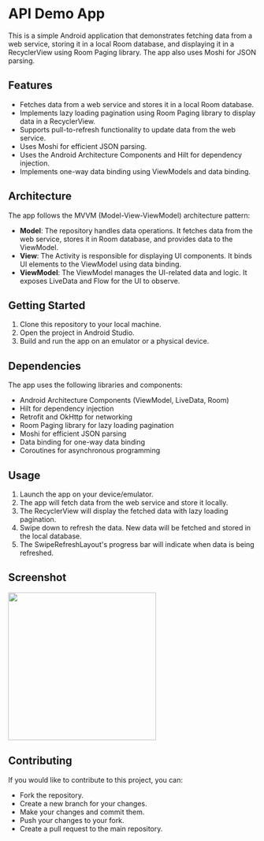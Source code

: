 # API Demo App

This is a simple Android application that demonstrates fetching data from a web service, storing it in a local Room database, and displaying it in a RecyclerView using Room Paging library. The app also uses Moshi for JSON parsing.

## Features

- Fetches data from a web service and stores it in a local Room database.
- Implements lazy loading pagination using Room Paging library to display data in a RecyclerView.
- Supports pull-to-refresh functionality to update data from the web service.
- Uses Moshi for efficient JSON parsing.
- Uses the Android Architecture Components and Hilt for dependency injection.
- Implements one-way data binding using ViewModels and data binding.

## Architecture

The app follows the MVVM (Model-View-ViewModel) architecture pattern:

- **Model**: The repository handles data operations. It fetches data from the web service, stores it in Room database, and provides data to the ViewModel.
- **View**: The Activity is responsible for displaying UI components. It binds UI elements to the ViewModel using data binding.
- **ViewModel**: The ViewModel manages the UI-related data and logic. It exposes LiveData and Flow for the UI to observe.

## Getting Started

1. Clone this repository to your local machine.
2. Open the project in Android Studio.
3. Build and run the app on an emulator or a physical device.

## Dependencies

The app uses the following libraries and components:

- Android Architecture Components (ViewModel, LiveData, Room)
- Hilt for dependency injection
- Retrofit and OkHttp for networking
- Room Paging library for lazy loading pagination
- Moshi for efficient JSON parsing
- Data binding for one-way data binding
- Coroutines for asynchronous programming

## Usage

1. Launch the app on your device/emulator.
2. The app will fetch data from the web service and store it locally.
3. The RecyclerView will display the fetched data with lazy loading pagination.
4. Swipe down to refresh the data. New data will be fetched and stored in the local database.
5. The SwipeRefreshLayout's progress bar will indicate when data is being refreshed.


## Screenshot

 <img src="ApiDemoApp.gif" width="300">

## Contributing

If you would like to contribute to this project, you can:

- Fork the repository.
- Create a new branch for your changes.
- Make your changes and commit them.
- Push your changes to your fork.
- Create a pull request to the main repository.

